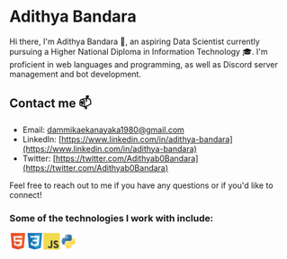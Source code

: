 # Adithya Bandara

Hi there, I'm Adithya Bandara 👋, an aspiring Data Scientist currently pursuing a Higher National Diploma in Information Technology 🎓. I'm proficient in web languages and programming, as well as Discord server management and bot development.

## Contact me 📫
- Email: [dammikaekanayaka1980@gmail.com](mailto:dammikaekanayaka1980@gmail.com)
- LinkedIn: [https://www.linkedin.com/in/adithya-bandara](https://www.linkedin.com/in/adithya-bandara)
- Twitter: [https://twitter.com/Adithyab0Bandara](https://twitter.com/Adithyab0Bandara)

Feel free to reach out to me if you have any questions or if you'd like to connect!

### Some of the technologies I work with include:

<img align="left" alt="HTML5" width="30px" src="https://raw.githubusercontent.com/devicons/devicon/master/icons/html5/html5-original.svg" />
<img align="left" alt="CSS3" width="30px" src="https://raw.githubusercontent.com/devicons/devicon/master/icons/css3/css3-original.svg" />
<img align="left" alt="JavaScript" width="30px" src="https://raw.githubusercontent.com/devicons/devicon/master/icons/javascript/javascript-original.svg" />
<img align="left" alt="Python" width="30px" src="https://raw.githubusercontent.com/devicons/devicon/master/icons/python/python-original.svg" />

<br />
<br />
